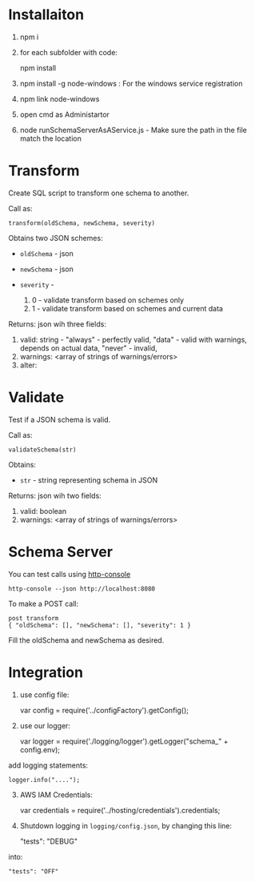 Installaiton
=============
1. npm i
2. for each subfolder with code:

    npm install

3. npm install -g node-windows : For the windows service registration
4. npm link node-windows
5. open cmd as Administartor
6. node runSchemaServerAsAService.js - Make sure the path in the file match the location


Transform
=========
Create SQL script to transform one schema to another.

Call as:

    transform(oldSchema, newSchema, severity)

Obtains two JSON schemes: 

* `oldSchema` - json
* `newSchema` - json

* `severity` - 
    1. 0 - validate transform based on schemes only
    2. 1 - validate transform based on schemes and current data 

Returns: json wih three fields:
 
 
1. valid: string - "always" - perfectly valid, "data" - valid with warnings, depends on actual data, "never" - invalid,
2. warnings: <array of strings of warnings/errors>
3. alter: <array of strings of SQL statements to alter schema>

Validate
========
Test if a JSON schema is valid.

Call as:

    validateSchema(str)

Obtains:

* `str` - string representing schema in JSON 

Returns: json wih two fields:
 
1. valid: boolean
2. warnings: <array of strings of warnings/errors>

Schema Server
=============
You can test calls using [http-console](https://github.com/cloudhead/http-console)

    http-console --json http://localhost:8080

To make a POST call:

    post transform
    { "oldSchema": [], "newSchema": [], "severity": 1 }

Fill the oldSchema and newSchema as desired.

Integration
===========
1. use config file:

    var config = require('../configFactory').getConfig();

2. use our logger:

    var logger = require('./logging/logger').getLogger("schema_" + config.env);

add logging statements:

    logger.info("....");

3. AWS IAM Credentials:

    var credentials = require('../hosting/credentials').credentials;

4. Shutdown logging in `logging/config.json`, by changing this line:

    "tests": "DEBUG"

into:

    "tests": "OFF"




